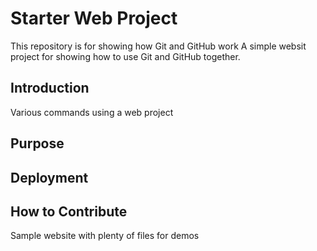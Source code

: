 # Starter Web Project

This repository is for showing how Git and GitHub work
A simple websit project for showing how to use Git and GitHub together.

## Introduction

Various commands using a web project

## Purpose

## Deployment

## How to Contribute

Sample website with plenty of files for demos